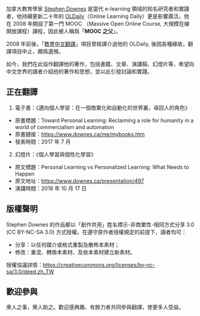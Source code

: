 加拿大教育學家 [Stephen Downes](https://www.downes.ca) 是當代 e-learning 領域的知名研究者和實踐者，他持續更新二十年的 [OLDaily](https://www.downes.ca/news/OLDaily.htm)（Online Learning Daily）更是影響廣泛。他在 2008 年開設了第一門 MOOC （Massive Open Online Course, 大規模在線開放課程）課程，因此被人稱爲「**MOOC 之父**」。

2008 年前後，「[教育中文翻譯](https://edu2do.wordpress.com/)」項目曾經譯介過他的 OLDaily, 後因各種緣故，翻譯項目中止，頗爲遺憾。

如今，我們在此協作翻譯他的著作，包括書籍、文章、演講稿、幻燈片等，希望向中文世界的讀者介紹他的著作和思想，並以此引發討論和實踐。

## 正在翻譯

1. 電子書：《邁向個人學習：在一個商業化和自動化的世界裏，尋回人的角色》

- 原書標題：Toward Personal Learning: Reclaiming a role for humanity in a world of commercialism and automation
- 原書鏈接：https://www.downes.ca/me/mybooks.htm
- 發表時間：2017 年 7 月

2. 幻燈片：《個人學習與個性化學習》

- 原文標題：Personal Learning vs Personalized Learning: What Needs to Happen
- 原文地址：https://www.downes.ca/presentation/497
- 演講時間：2018 年 10 月 17 日


## 版權聲明

Stephen Downes 的作品都以「創作共用」姓名標示-非商業性-相同方式分享 3.0 (CC BY-NC-SA 3.0) 方式授權。在遵守原作者授權規定的前提下，讀者均可：

- 分享：以任何媒介或格式重製及散佈本素材；
- 修改：重混、轉換本素材、及依本素材建立新素材。

授權協議詳情：https://creativecommons.org/licenses/by-nc-sa/3.0/deed.zh_TW

## 歡迎參與

衆人之事，衆人助之。歡迎感興趣、有餘力者共同參與翻譯，使更多人受益。
